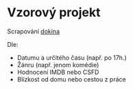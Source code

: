 # Vzorový projekt

Scrapování [dokina](https://dokina.tiscali.cz/)

Dle:

- Datumu a určitého času (např. po 17h.)
- Žánru (např. jenom komédie)
- Hodnocení IMDB nebo CSFD
- Blízkost od domu nebo cestou z práce

